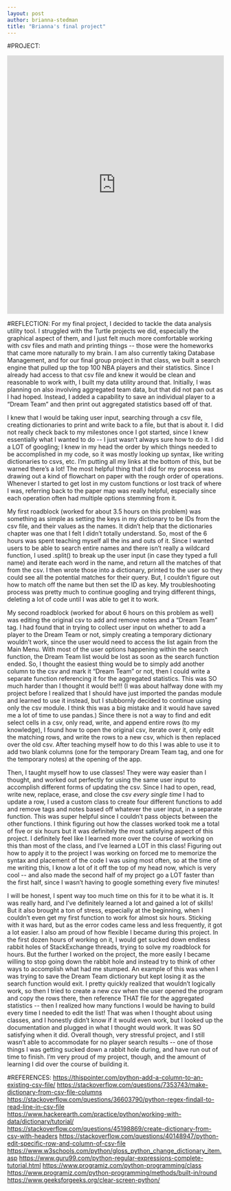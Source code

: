 ```yaml
---
layout: post
author: brianna-stedman
title: "Brianna's final project"
---
```


#PROJECT:

<iframe src="https://trinket.io/embed/python3/8459ccbda1" width="100%" height="600" frameborder="0" marginwidth="0" marginheight="0" allowfullscreen></iframe>

#REFLECTION:
For my final project, I decided to tackle the data analysis utility tool. I struggled with the Turtle projects we did, especially the graphical aspect of them, and I just felt much more comfortable working with csv files and math and printing things -- those were the homeworks that came more naturally to my brain. I am also currently taking Database Management, and for our final group project in that class, we built a search engine that pulled up the top 100 NBA players and their statistics. Since I already had access to that csv file and knew it would be clean and reasonable to work with, I built my data utility around that. Initially, I was planning on also involving aggregated team data, but that did not pan out as I had hoped. Instead, I added a capability to save an individual player to a “Dream Team” and then print out aggregated statistics based off of that.

I knew that I would be taking user input, searching through a csv file, creating dictionaries to print and write back to a file, but that is about it. I did not really check back to my milestones once I got started, since I knew essentially what I wanted to do -- I just wasn’t always sure how to do it. I did a LOT of googling; I knew in my head the order by which things needed to be accomplished in my code, so it was mostly looking up syntax, like writing dictionaries to csvs, etc. I’m putting all my links at the bottom of this, but be warned there’s a lot! The most helpful thing that I did for my process was drawing out a kind of flowchart on paper with the rough order of operations. Whenever I started to get lost in my custom functions or lost track of where I was, referring back to the paper map was really helpful, especially since each operation often had multiple options stemming from it. 

My first roadblock (worked for about 3.5 hours on this problem) was something as simple as setting the keys in my dictionary to be IDs from the csv file, and their values as the names. It didn’t help that the dictionaries chapter was one that I felt I didn’t totally understand. So, most of the 6 hours was spent teaching myself all the ins and outs of it. Since I wanted users to be able to search entire names and there isn’t really a wildcard function, I used .split() to break up the user input (in case they typed a full name) and iterate each word in the name, and return all the matches of that from the csv. I then wrote those into a dictionary, printed to the user so they could see all the potential matches for their query. But, I couldn’t figure out how to match off the name but then set the ID as key. My troubleshooting process was pretty much to continue googling and trying different things, deleting a lot of code until I was able to get it to work. 

My second roadblock (worked for about 6 hours on this problem as well) was editing the original csv to add and remove notes and a “Dream Team” tag. I had found that in trying to collect user input on whether to add a player to the Dream Team or not, simply creating a temporary dictionary wouldn’t work, since the user would need to access the list again from the Main Menu. With most of the user options happening within the search function, the Dream Team list would be lost as soon as the search function ended. So, I thought the easiest thing would be to simply add another column to the csv and mark it “Dream Team” or not, then I could write a separate function referencing it for the aggregated statistics. This was SO much harder than I thought it would be!!! (I was about halfway done with my project before I realized that I should have just imported the pandas module and learned to use it instead, but I stubbornly decided to continue using only the csv module. I think this was a big mistake and it would have saved me a lot of time to use pandas.) Since there is not a way to find and edit select cells in a csv, only read, write, and append entire rows (to my knowledge), I found how to open the original csv, iterate over it, only edit the matching rows, and write the rows to a new csv, which is then replaced over the old csv. After teaching myself how to do this I was able to use it to add two blank columns (one for the temporary Dream Team tag, and one for the temporary notes) at the opening of the app. 

Then, I taught myself how to use classes! They were way easier than I thought, and worked out perfectly for using the same user input to accomplish different forms of updating the csv. Since I had to open, read, write new, replace, erase, and close the csv *every single time* I had to update a row, I used a custom class to create four different functions to add and remove tags and notes based off whatever the user input, in a separate function. This was super helpful since I couldn’t pass objects between the other functions. I think figuring out how the classes worked took me a total of five or six hours but it was definitely the most satisfying aspect of this project. I definitely feel like I learned more over the course of working on this than most of the class, and I’ve learned a LOT in this class! Figuring out how to apply it to the project I was working on forced me to memorize the syntax and placement of the code I was using most often, so at the time of me writing this, I know a lot of it off the top of my head now, which is very cool -- and also made the second half of my project go a LOT faster than the first half, since I wasn’t having to google something every five minutes!

I will be honest, I spent way too much time on this for it to be what it is. It was really hard, and I’ve definitely learned a lot and gained a lot of skills! But it also brought a ton of stress, especially at the beginning, when I couldn’t even get my first function to work for almost six hours. Sticking with it was hard, but as the error codes came less and less frequently, it got a lot easier. I also am proud of how flexible I became during this project. In the first dozen hours of working on it, I would get sucked down endless rabbit holes of StackExchange threads, trying to solve my roadblock for hours. But the further I worked on the project, the more easily I became willing to stop going down the rabbit hole and instead try to think of other ways to accomplish what had me stumped. An example of this was when I was trying to save the Dream Team dictionary but kept losing it as the search function would exit. I pretty quickly realized that wouldn’t logically work, so then I tried to create a new csv when the user opened the program and copy the rows there, then reference THAT file for the aggregated statistics -- then I realized how many functions I would be having to build every time I needed to edit the list! That was when I thought about using classes, and I honestly didn’t know if it would even work, but I looked up the documentation and plugged in what I thought would work. It was SO satisfying when it did. Overall though, very stressful project, and I still wasn’t able to accommodate for no player search results -- one of those things I was getting sucked down a rabbit hole during, and have run out of time to finish. I’m very proud of my project, though, and the amount of learning I did over the course of building it. 

#REFERENCES:
https://thispointer.com/python-add-a-column-to-an-existing-csv-file/
https://stackoverflow.com/questions/7353743/make-dictionary-from-csv-file-columns
https://stackoverflow.com/questions/36603790/python-regex-findall-to-read-line-in-csv-file
https://www.hackerearth.com/practice/python/working-with-data/dictionary/tutorial/
https://stackoverflow.com/questions/45198869/create-dictionary-from-csv-with-headers
https://stackoverflow.com/questions/40148947/python-edit-specific-row-and-column-of-csv-file
https://www.w3schools.com/python/gloss_python_change_dictionary_item.asp
https://www.guru99.com/python-regular-expressions-complete-tutorial.html
https://www.programiz.com/python-programming/class
https://www.programiz.com/python-programming/methods/built-in/round
https://www.geeksforgeeks.org/clear-screen-python/




